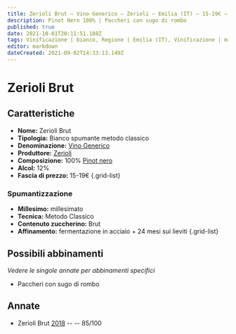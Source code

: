 ```yaml
---
title: Zerioli Brut – Vino Generico – Zerioli – Emilia (IT) – 15-19€ – 3★
description: Pinot Nero 100% | Paccheri con sugo di rombo
published: true
date: 2021-10-01T20:11:51.188Z
tags: Vinificazione | bianco, Regione | Emilia (IT), Vinificazione | millesimato, Vinificazione | varietale, Vinificazione | spumante, Vinificazione | metodo classico, Vinificazione | brut, Valutazioni | 3 stelle, Vitigni | Pinot nero, Prezzi | 15-19€, Alimento | pasta, Aromatizzazione | al sugo di rombo
editor: markdown
dateCreated: 2021-09-02T14:33:13.149Z
---
```


# Zerioli Brut

## Caratteristiche
- **Nome:** Zerioli Brut
- **Tipologia:** Bianco spumante metodo classico
- **Denominazione:** [Vino Generico](/denominazioni/Italia/Vino-generico)
- **Produttore:** [Zerioli](/produttori/Italia/Emilia/Zerioli) 
- **Composizione:** 100% [Pinot nero](/vitigni/Francia/pinot-nero)
- **Alcol:** 12%
- **Fascia di prezzo:** 15-19€
{.grid-list}

### Spumantizzazione
- **Millesimo:** millesimato
- **Tecnica:** Metodo Classico
- **Contenuto zuccherino:** Brut
- **Affinamento:** fermentazione in acciaio + 24 mesi sui lieviti
{.grid-list}


## Possibili abbinamenti
*Vedere le singole annate per abbinamenti specifici*

- Paccheri con sugo di rombo

## Annate

- Zerioli Brut [2018](/vini/Italia/Emilia/Zerioli/Zerioli-Brut/2018) -- <span class="star-3"></span> -- 85/100

